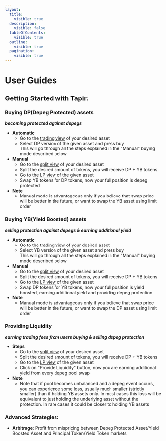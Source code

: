 ```yaml
---
layout:
  title:
    visible: true
  description:
    visible: false
  tableOfContents:
    visible: true
  outline:
    visible: true
  pagination:
    visible: true
---
```


# User Guides

## Getting Started with Tapir:

### **Buying DP(Depeg Protected) assets**

_**becoming protected against depegs**_

* **Automatic**
  * Go to the [trading view](https://tapir-money-5a87r.ondigitalocean.app/) of your desired asset
  * Select DP version of the given asset and press buy\
    This will go through all the steps explained in the "Manual" buying mode described below
* **Manual**
  * Go to the [split view](https://tapir-money-5a87r.ondigitalocean.app/) of your desired asset
  * Split the desired amount of tokens, you will receive DP + YB tokens.
  * Go to the [LP view](https://tapir-money-5a87r.ondigitalocean.app/) of the given asset
  * Swap YB tokens for DP tokens, now your full position is depeg protected
* **Note**
  * Manual mode is advantageous only if you believe that swap price will be better in the future, or want to swap the YB asset using limit order

### **Buying YB(Yield Boosted) assets**

_**selling protection against depegs & earning additional yield**_

* **Automatic**
  * Go to the [trading view](https://tapir-money-5a87r.ondigitalocean.app/) of your desired asset
  * Select YB version of the given asset and press buy\
    This will go through all the steps explained in the "Manual" buying mode described below
* **Manual**
  * Go to the [split view](https://tapir-money-5a87r.ondigitalocean.app/) of your desired asset
  * Split the desired amount of tokens, you will receive DP + YB tokens
  * Go to the [LP view](https://tapir-money-5a87r.ondigitalocean.app/) of the given asset
  * Swap DP tokens for YB tokens, now your full position is yield boosted, earning additional yield and providing depeg protection
* **Note**
  * Manual mode is advantageous only if you believe that swap price will be better in the future, or want to swap the DP asset using limit order

### **Providing Liquidity**

_**earning trading fees from users buying & selling depeg protection**_

* **Steps**
  * Go to the [split view](https://tapir-money-5a87r.ondigitalocean.app/) of your desired asset
  * Split the desired amount of tokens, you will receive DP + YB tokens
  * Go to the [LP view](https://tapir-money-5a87r.ondigitalocean.app/) of the given asset
  * Click on "Provide Liquidity" button, now you are earning additional yield from every depeg pool swap
* **Note**
  * Note that if pool becomes unbalanced and a depeg event occurs, you can experience some loss, usually much smaller (strictly smaller) than if holding YB assets only. In most cases this loss will be equivalent to just holding the underlying asset without the protection. In rare cases it could be closer to holding YB assets

### Advanced Strategies:

* **Arbitrage**: Profit from mispricing between Depeg Protected Asset/Yield Boosted Asset and Principal Token/Yield Token markets
